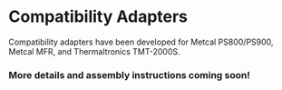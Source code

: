 # Compatibility Adapters

Compatibility adapters have been developed for Metcal PS800/PS900, Metcal MFR, and Thermaltronics TMT-2000S.



### More details and assembly instructions coming soon!


